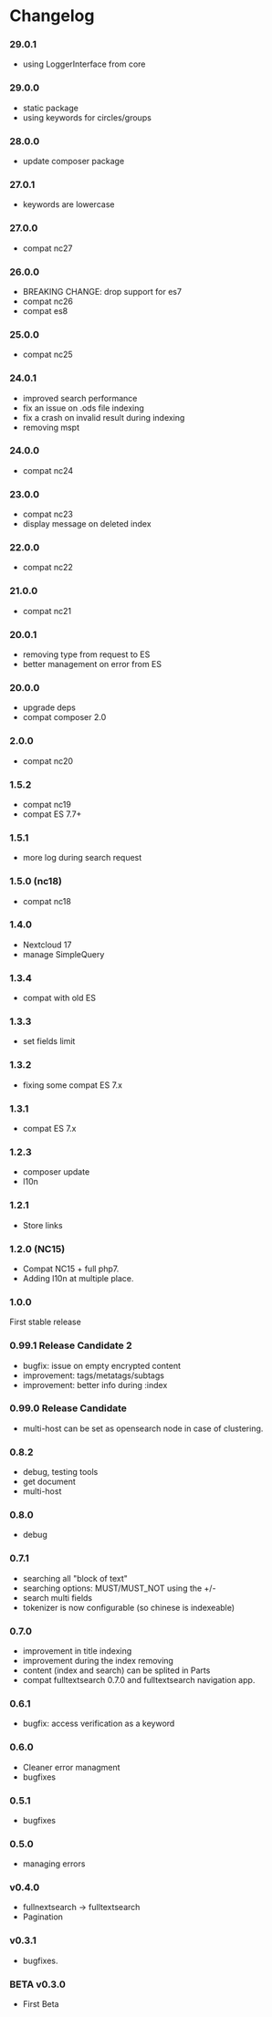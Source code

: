 # Changelog

### 29.0.1

- using LoggerInterface from core

### 29.0.0

- static package
- using keywords for circles/groups

### 28.0.0

- update composer package

### 27.0.1

- keywords are lowercase

### 27.0.0

- compat nc27

### 26.0.0

- BREAKING CHANGE: drop support for es7
- compat nc26
- compat es8

### 25.0.0

- compat nc25


### 24.0.1

- improved search performance
- fix an issue on .ods file indexing
- fix a crash on invalid result during indexing
- removing mspt

### 24.0.0

- compat nc24

### 23.0.0

- compat nc23
- display message on deleted index

### 22.0.0

- compat nc22

### 21.0.0

- compat nc21

### 20.0.1

- removing type from request to ES
- better management on error from ES

### 20.0.0

- upgrade deps
- compat composer 2.0

### 2.0.0

- compat nc20

### 1.5.2

- compat nc19
- compat ES 7.7+

### 1.5.1

- more log during search request

### 1.5.0 (nc18)

- compat nc18

### 1.4.0

- Nextcloud 17
- manage SimpleQuery

### 1.3.4

- compat with old ES

### 1.3.3

- set fields limit

### 1.3.2

- fixing some compat ES 7.x

### 1.3.1

- compat ES 7.x

### 1.2.3

- composer update
- l10n

### 1.2.1

- Store links

### 1.2.0 (NC15)

- Compat NC15 + full php7.
- Adding l10n at multiple place.

### 1.0.0

First stable release

### 0.99.1 Release Candidate 2

- bugfix: issue on empty encrypted content
- improvement: tags/metatags/subtags
- improvement: better info during :index

### 0.99.0 Release Candidate

- multi-host can be set as opensearch node in case of clustering.

### 0.8.2

- debug, testing tools
- get document
- multi-host

### 0.8.0

- debug

### 0.7.1

- searching all "block of text"
- searching options: MUST/MUST_NOT using the +/-
- search multi fields
- tokenizer is now configurable (so chinese is indexeable)

### 0.7.0

- improvement in title indexing
- improvement during the index removing
- content (index and search) can be splited in Parts
- compat fulltextsearch 0.7.0 and fulltextsearch navigation app.

### 0.6.1

- bugfix: access verification as a keyword

### 0.6.0

- Cleaner error managment
- bugfixes

### 0.5.1

- bugfixes

### 0.5.0

- managing errors

### v0.4.0

- fullnextsearch -> fulltextsearch
- Pagination

### v0.3.1

- bugfixes.

### BETA v0.3.0

- First Beta

